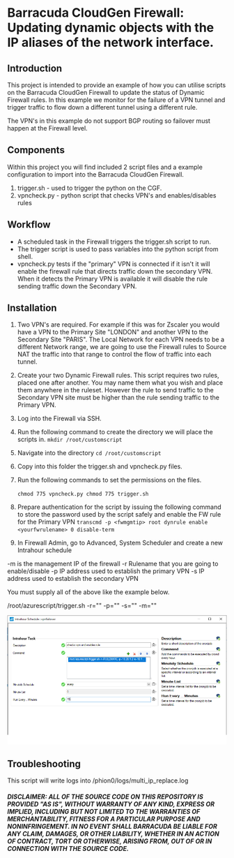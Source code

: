 # Barracuda CloudGen Firewall: Updating dynamic objects with the IP aliases of the network interface. 

## Introduction
This project is intended to provide an example of how you can utilise scripts on the Barracuda CloudGen Firewall to update the status of Dynamic Firewall rules. In this example we monitor for the failure of a VPN tunnel and trigger traffic to flow down a different tunnel using a different rule. 

The VPN's in this example do not support BGP routing so failover must happen at the Firewall level.

## Components
Within this project you will find included 2 script files and a example configuration to import into the Barracuda CloudGen Firewall. 

1. trigger.sh - used to trigger the python on the CGF.
2. vpncheck.py - python script that checks VPN's and enables/disables rules

## Workflow

- A scheduled task in the Firewall triggers the trigger.sh script to run.
- The trigger script is used to pass variables into the python script from shell.
- vpncheck.py tests if the "primary" VPN is connected if it isn't it will enable the firewall rule that directs traffic down the secondary VPN. When it detects the Primary VPN is available it will disable the rule sending traffic down the Secondary VPN.


## Installation

1. Two VPN's are required. For example if this was for Zscaler you would have a VPN to the Primary Site "LONDON" and another VPN to the Secondary Site "PARIS". The Local Network for each VPN needs to be a different Network range, we are going to use the Firewall rules to Source NAT the traffic into that range to control the flow of traffic into each tunnel.

2. Create your two Dynamic Firewall rules. This script requires two rules, placed one after another. 
You may name them what you wish and place them anywhere in the ruleset. However the rule to send traffic to the Secondary VPN site must be higher than the rule sending traffic to the Primary VPN.

3. Log into the Firewall via SSH. 

4. Run the following command to create the directory we will place the scripts in.
	`
	mkdir /root/customscript
	`

5. Navigate into the directory
	`
	cd /root/customscript
	`

6. Copy into this folder the trigger.sh and vpncheck.py files.
7. Run the following commands to set the permissions on the files.

	`
	chmod 775 vpncheck.py
	chmod 775 trigger.sh
	`
8. Prepare authentication for the script by issuing the following command to store the password used by the script safely and enable the FW rule for the Primary VPN
	`
	transcmd -p <fwmgmtip> root dynrule enable <yourfwrulename> 0 disable-term
	`
8. In Firewall Admin, go to Advanced, System Scheduler and create a new Intrahour schedule

-m is the management IP of the firewall
-r Rulename that you are going to enable/disable
-p IP address used to establish the primary VPN
-s IP address used to establish the secondary VPN

You must supply all of the above like the example below. 

/root/azurescript/trigger.sh -r="<YOURRULENAME>" -p="<PRIMARYIP>" -s="<SECONDARYIP>" -m="<MGMTIP>"

![Example Scheduled Task](images/createschedule.png)

## Troubleshooting
This script will write logs into /phion0/logs/multi_ip_replace.log


##### DISCLAIMER: ALL OF THE SOURCE CODE ON THIS REPOSITORY IS PROVIDED "AS IS", WITHOUT WARRANTY OF ANY KIND, EXPRESS OR IMPLIED, INCLUDING BUT NOT LIMITED TO THE WARRANTIES OF MERCHANTABILITY, FITNESS FOR A PARTICULAR PURPOSE AND NONINFRINGEMENT. IN NO EVENT SHALL BARRACUDA BE LIABLE FOR ANY CLAIM, DAMAGES, OR OTHER LIABILITY, WHETHER IN AN ACTION OF CONTRACT, TORT OR OTHERWISE, ARISING FROM, OUT OF OR IN CONNECTION WITH THE SOURCE CODE. #####


